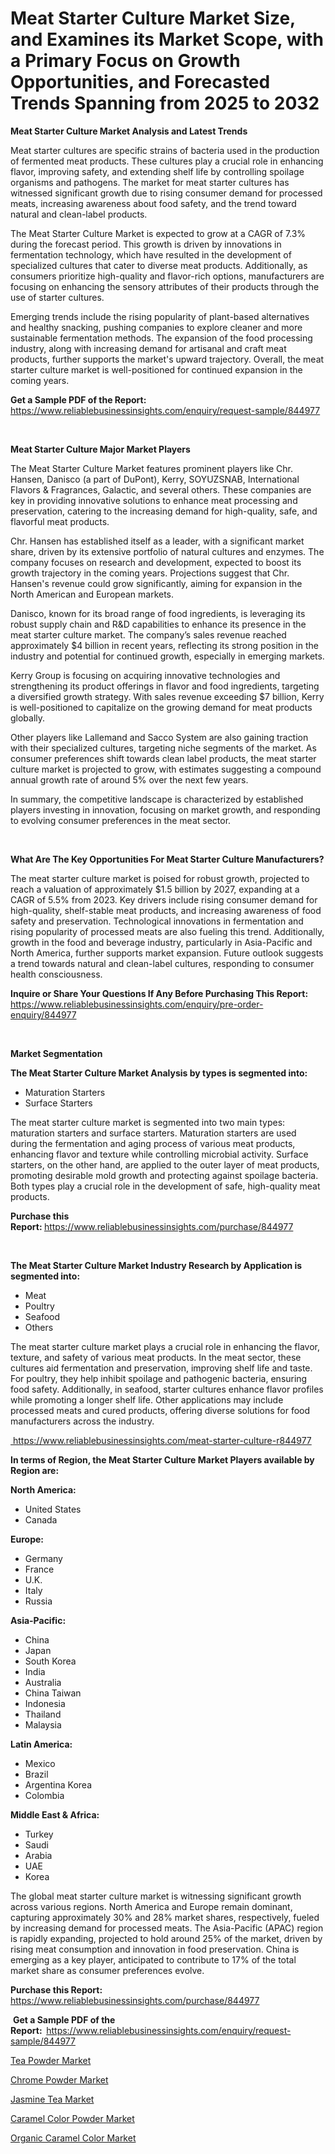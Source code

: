 <p><h1>Meat Starter Culture Market Size, and Examines its Market Scope, with a Primary Focus on Growth Opportunities, and Forecasted Trends Spanning from 2025 to 2032</h1></p><p><strong>Meat Starter Culture Market Analysis and Latest Trends</strong></p>
<p><p>Meat starter cultures are specific strains of bacteria used in the production of fermented meat products. These cultures play a crucial role in enhancing flavor, improving safety, and extending shelf life by controlling spoilage organisms and pathogens. The market for meat starter cultures has witnessed significant growth due to rising consumer demand for processed meats, increasing awareness about food safety, and the trend toward natural and clean-label products.</p><p>The Meat Starter Culture Market is expected to grow at a CAGR of 7.3% during the forecast period. This growth is driven by innovations in fermentation technology, which have resulted in the development of specialized cultures that cater to diverse meat products. Additionally, as consumers prioritize high-quality and flavor-rich options, manufacturers are focusing on enhancing the sensory attributes of their products through the use of starter cultures.</p><p>Emerging trends include the rising popularity of plant-based alternatives and healthy snacking, pushing companies to explore cleaner and more sustainable fermentation methods. The expansion of the food processing industry, along with increasing demand for artisanal and craft meat products, further supports the market's upward trajectory. Overall, the meat starter culture market is well-positioned for continued expansion in the coming years.</p></p>
<p><strong>Get a Sample PDF of the Report:&nbsp;</strong> <a href="https://www.reliablebusinessinsights.com/enquiry/request-sample/844977?utm_campaign=1091&utm_medium=2&utm_source=Github&utm_content=ia&utm_term=07042025&utm_id=meat-starter-culture">https://www.reliablebusinessinsights.com/enquiry/request-sample/844977</a></p>
<p>&nbsp;</p>
<p><strong>Meat Starter Culture Major Market Players</strong></p>
<p><p>The Meat Starter Culture Market features prominent players like Chr. Hansen, Danisco (a part of DuPont), Kerry, SOYUZSNAB, International Flavors & Fragrances, Galactic, and several others. These companies are key in providing innovative solutions to enhance meat processing and preservation, catering to the increasing demand for high-quality, safe, and flavorful meat products.</p><p>Chr. Hansen has established itself as a leader, with a significant market share, driven by its extensive portfolio of natural cultures and enzymes. The company focuses on research and development, expected to boost its growth trajectory in the coming years. Projections suggest that Chr. Hansen's revenue could grow significantly, aiming for expansion in the North American and European markets.</p><p>Danisco, known for its broad range of food ingredients, is leveraging its robust supply chain and R&D capabilities to enhance its presence in the meat starter culture market. The company’s sales revenue reached approximately $4 billion in recent years, reflecting its strong position in the industry and potential for continued growth, especially in emerging markets.</p><p>Kerry Group is focusing on acquiring innovative technologies and strengthening its product offerings in flavor and food ingredients, targeting a diversified growth strategy. With sales revenue exceeding $7 billion, Kerry is well-positioned to capitalize on the growing demand for meat products globally.</p><p>Other players like Lallemand and Sacco System are also gaining traction with their specialized cultures, targeting niche segments of the market. As consumer preferences shift towards clean label products, the meat starter culture market is projected to grow, with estimates suggesting a compound annual growth rate of around 5% over the next few years.</p><p>In summary, the competitive landscape is characterized by established players investing in innovation, focusing on market growth, and responding to evolving consumer preferences in the meat sector.</p></p>
<p>&nbsp;</p>
<p><strong>What Are The Key Opportunities For Meat Starter Culture Manufacturers?</strong></p>
<p><p>The meat starter culture market is poised for robust growth, projected to reach a valuation of approximately $1.5 billion by 2027, expanding at a CAGR of 5.5% from 2023. Key drivers include rising consumer demand for high-quality, shelf-stable meat products, and increasing awareness of food safety and preservation. Technological innovations in fermentation and rising popularity of processed meats are also fueling this trend. Additionally, growth in the food and beverage industry, particularly in Asia-Pacific and North America, further supports market expansion. Future outlook suggests a trend towards natural and clean-label cultures, responding to consumer health consciousness.</p></p>
<p><strong>Inquire or Share Your Questions If Any Before Purchasing This Report:</strong> <a href="https://www.reliablebusinessinsights.com/enquiry/pre-order-enquiry/844977?utm_campaign=1091&utm_medium=2&utm_source=Github&utm_content=ia&utm_term=07042025&utm_id=meat-starter-culture">https://www.reliablebusinessinsights.com/enquiry/pre-order-enquiry/844977</a></p>
<p>&nbsp;</p>
<p><strong>Market Segmentation</strong></p>
<p><strong>The Meat Starter Culture Market Analysis by types is segmented into:</strong></p>
<p><ul><li>Maturation Starters</li><li>Surface Starters</li></ul></p>
<p><p>The meat starter culture market is segmented into two main types: maturation starters and surface starters. Maturation starters are used during the fermentation and aging process of various meat products, enhancing flavor and texture while controlling microbial activity. Surface starters, on the other hand, are applied to the outer layer of meat products, promoting desirable mold growth and protecting against spoilage bacteria. Both types play a crucial role in the development of safe, high-quality meat products.</p></p>
<p><strong>Purchase this Report:&nbsp;</strong><a href="https://www.reliablebusinessinsights.com/purchase/844977?utm_campaign=1091&utm_medium=2&utm_source=Github&utm_content=ia&utm_term=07042025&utm_id=meat-starter-culture">https://www.reliablebusinessinsights.com/purchase/844977</a></p>
<p>&nbsp;</p>
<p><strong>The Meat Starter Culture Market Industry Research by Application is segmented into:</strong></p>
<p><ul><li>Meat</li><li>Poultry</li><li>Seafood</li><li>Others</li></ul></p>
<p><p>The meat starter culture market plays a crucial role in enhancing the flavor, texture, and safety of various meat products. In the meat sector, these cultures aid fermentation and preservation, improving shelf life and taste. For poultry, they help inhibit spoilage and pathogenic bacteria, ensuring food safety. Additionally, in seafood, starter cultures enhance flavor profiles while promoting a longer shelf life. Other applications may include processed meats and cured products, offering diverse solutions for food manufacturers across the industry.</p></p>
<p><a href="https://www.reliablebusinessinsights.com/meat-starter-culture-r844977?utm_campaign=1091&utm_medium=2&utm_source=Github&utm_content=ia&utm_term=07042025&utm_id=meat-starter-culture">&nbsp;https://www.reliablebusinessinsights.com/meat-starter-culture-r844977</a></p>
<p><strong>In terms of Region, the Meat Starter Culture Market Players available by Region are:</strong></p>
<p>
    <p> <strong> North America: </strong>
        <ul>
            <li>United States</li>
            <li>Canada</li>
        </ul>
        </p> 
    <p> <strong> Europe: </strong>
        <ul>
            <li>Germany</li>
            <li>France</li>
            <li>U.K.</li>
            <li>Italy</li>
            <li>Russia</li>
        </ul>
        </p> 
    <p> <strong> Asia-Pacific: </strong>
        <ul>
            <li>China</li>
            <li>Japan</li>
            <li>South Korea</li>
            <li>India</li>
            <li>Australia</li>
            <li>China Taiwan</li>
            <li>Indonesia</li>
            <li>Thailand</li>
            <li>Malaysia</li>
        </ul>
        </p> 
    <p> <strong> Latin America: </strong>
        <ul>
            <li>Mexico</li>
            <li>Brazil</li>
            <li>Argentina Korea</li>
            <li>Colombia</li>
        </ul>
        </p> 
    <p> <strong> Middle East & Africa: </strong>
        <ul>
            <li>Turkey</li>
            <li>Saudi</li>
            <li>Arabia</li>
            <li>UAE</li>
            <li>Korea</li>
        </ul>
    </p>
    </p>
<p><p>The global meat starter culture market is witnessing significant growth across various regions. North America and Europe remain dominant, capturing approximately 30% and 28% market shares, respectively, fueled by increasing demand for processed meats. The Asia-Pacific (APAC) region is rapidly expanding, projected to hold around 25% of the market, driven by rising meat consumption and innovation in food preservation. China is emerging as a key player, anticipated to contribute to 17% of the total market share as consumer preferences evolve.</p></p>
<p><strong>Purchase this Report: </strong><a href="https://www.reliablebusinessinsights.com/purchase/844977?utm_campaign=1091&utm_medium=2&utm_source=Github&utm_content=ia&utm_term=07042025&utm_id=meat-starter-culture">https://www.reliablebusinessinsights.com/purchase/844977</a></p>
<p>&nbsp;<strong>Get a Sample PDF of the Report:&nbsp;&nbsp;</strong><a href="https://www.reliablebusinessinsights.com/enquiry/request-sample/844977?utm_campaign=1091&utm_medium=2&utm_source=Github&utm_content=ia&utm_term=07042025&utm_id=meat-starter-culture">https://www.reliablebusinessinsights.com/enquiry/request-sample/844977</a></p>
<p><strong></strong></p>
<p><p><a href="https://github.com/altafvaraswj/Market-Research-Report-List-1/blob/main/tea-powder-market.md?utm_campaign=1091&utm_medium=2&utm_source=Github&utm_content=ia&utm_term=07042025&utm_id=meat-starter-culture">Tea Powder Market</a></p><p><a href="https://github.com/paullsiskec4/Market-Research-Report-List-1/blob/main/chrome-powder-market.md?utm_campaign=1091&utm_medium=2&utm_source=Github&utm_content=ia&utm_term=07042025&utm_id=meat-starter-culture">Chrome Powder Market</a></p><p><a href="https://github.com/burnicndole/Market-Research-Report-List-1/blob/main/jasmine-tea-market.md?utm_campaign=1091&utm_medium=2&utm_source=Github&utm_content=ia&utm_term=07042025&utm_id=meat-starter-culture">Jasmine Tea Market</a></p><p><a href="https://github.com/hurstsaqibyl/Market-Research-Report-List-1/blob/main/caramel-color-powder-market.md?utm_campaign=1091&utm_medium=2&utm_source=Github&utm_content=ia&utm_term=07042025&utm_id=meat-starter-culture">Caramel Color Powder Market</a></p><p><a href="https://github.com/rutupueyed/Market-Research-Report-List-1/blob/main/organic-caramel-color-market.md?utm_campaign=1091&utm_medium=2&utm_source=Github&utm_content=ia&utm_term=07042025&utm_id=meat-starter-culture">Organic Caramel Color Market</a></p></p>